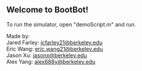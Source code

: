 ## Welcome to BootBot!
To run the simulator, open "demoScript.m" and run.

Made by:\
Jared Farley: jcfarley21@berkeley.edu\
Eric Wang: eric.wang21@berkeley.edu\
Jason Xu: jasonx@berkeley.edu\
Alex Yang: alex688y@berkeley.edu
